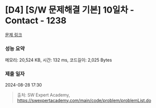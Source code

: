 # [D4] [S/W 문제해결 기본] 10일차 - Contact - 1238 

[문제 링크](https://swexpertacademy.com/main/code/problem/problemDetail.do?contestProbId=AV15B1cKAKwCFAYD) 

### 성능 요약

메모리: 20,524 KB, 시간: 132 ms, 코드길이: 2,025 Bytes

### 제출 일자

2024-08-28 17:30



> 출처: SW Expert Academy, https://swexpertacademy.com/main/code/problem/problemList.do
